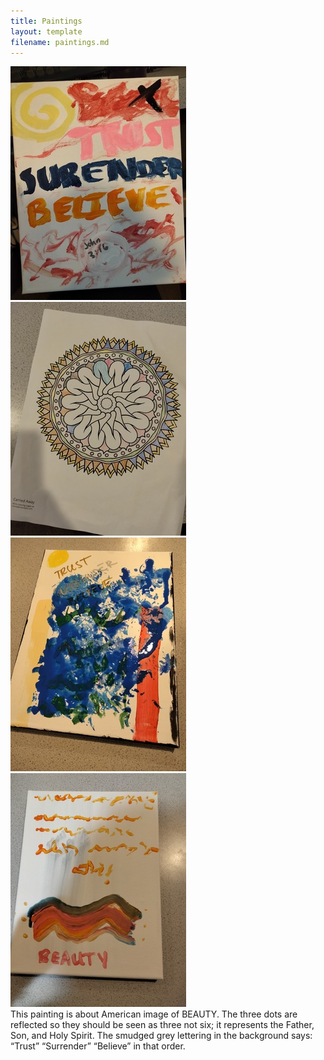 ```yaml
---
title: Paintings
layout: template
filename: paintings.md
--- 
```


![Trust_Surrender_Believe](/assets/tsb.jpg)  
![Spiral](/assets/artw.jpg)  
![Trust_Surrender_Believe](/assets/tsb2.jpg)   
![Trust_Surrender_Believe](/assets/tsb3.jpg)  
This painting is about American image of BEAUTY. The three dots are reflected so they should be seen as three not six; it represents the Father, Son, and Holy Spirit. The smudged grey lettering in the background says: “Trust” “Surrender” “Believe” in that order.  

